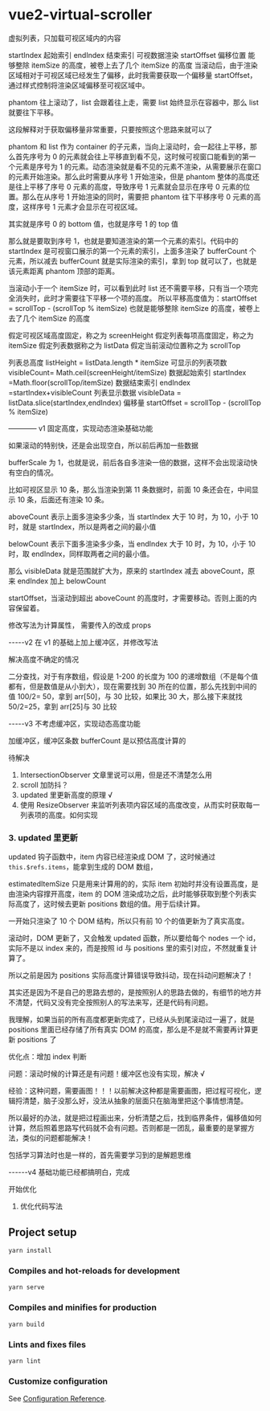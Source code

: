 # vue2-virtual-scroller

虚拟列表，只加载可视区域内的内容

startIndex 起始索引
endIndex 结束索引
可视数据渲染
startOffset 偏移位置 能够整除 itemSize 的高度，被卷上去了几个 itemSize 的高度
当滚动后，由于渲染区域相对于可视区域已经发生了偏移，此时我需要获取一个偏移量 startOffset，通过样式控制将渲染区域偏移至可视区域中。

phantom 往上滚动了，list 会跟着往上走，需要 list 始终显示在容器中，那么 list 就要往下平移。

这段解释对于获取偏移量非常重要，只要按照这个思路来就可以了

phantom 和 list 作为 container 的子元素，当向上滚动时，会一起往上平移，那么首先序号为 0 的元素就会往上平移直到看不见，这时候可视窗口能看到的第一个元素是序号为 1 的元素。动态渲染就是看不见的元素不渲染，从需要展示在窗口的元素开始渲染。那么此时需要从序号 1 开始渲染，但是 phantom 整体的高度还是往上平移了序号 0 元素的高度，导致序号 1 元素就会显示在序号 0 元素的位置。那么在从序号 1 开始渲染的同时，需要把 phantom 往下平移序号 0 元素的高度，这样序号 1 元素才会显示在可视区域。

其实就是序号 0 的 bottom 值，也就是序号 1 的 top 值

那么就是要取到序号 1，也就是要知道渲染的第一个元素的索引。代码中的 startIndex 是可视窗口展示的第一个元素的索引，上面多渲染了 bufferCount 个元素，所以减去 bufferCount 就是实际渲染的索引，拿到 top 就可以了，也就是该元素距离 phantom 顶部的距离。

当滚动小于一个 itemSize 时，可以看到此时 list 还不需要平移，只有当一个项完全消失时，此时才需要往下平移一个项的高度。
所以平移高度值为：startOffset = scrollTop - (scrollTop % itemSize)
也就是能够整除 itemSize 的高度，被卷上去了几个 itemSize 的高度

假定可视区域高度固定，称之为 screenHeight
假定列表每项高度固定，称之为 itemSize
假定列表数据称之为 listData
假定当前滚动位置称之为 scrollTop

列表总高度 listHeight = listData.length \* itemSize
可显示的列表项数 visibleCount= Math.ceil(screenHeight/itemSize)
数据起始索引 startIndex =Math.floor(scrollTop/itemSize)
数据结束索引 endIndex =startIndex+visibleCount
列表显示数据 visibleData = listData.slice(startIndex,endIndex)
偏移量 startOffset = scrollTop - (scrollTop % itemSize)

———— v1 固定高度，实现动态渲染基础功能

如果滚动的特别快，还是会出现空白，所以前后再加一些数据

bufferScale 为 1，也就是说，前后各自多渲染一倍的数据，这样不会出现滚动快有空白的情况。

比如可视区显示 10 条，那么当渲染到第 11 条数据时，前面 10 条还会在，中间显示 10 条，后面还有渲染 10 条。

aboveCount 表示上面多渲染多少条，当 startIndex 大于 10 时，为 10，小于 10 时，就是 startIndex，所以是两者之间的最小值

belowCount 表示下面多渲染多少条，当 endIndex 大于 10 时，为 10，小于 10 时，取 endIndex，同样取两者之间的最小值。

那么 visibleData 就是范围就扩大为，原来的 startIndex 减去 aboveCount，原来 endIndex 加上 belowCount

startOffset，当滚动到超出 aboveCount 的高度时，才需要移动。否则上面的内容保留着。

修改写法为计算属性， 需要传入的改成 props

-----v2 在 v1 的基础上加上缓冲区，并修改写法

解决高度不确定的情况

二分查找，对于有序数组，假设是 1-200 的长度为 100 的递增数组（不是每个值都有，但是数值是从小到大），现在需要找到 30 所在的位置，那么先找到中间的值 100/2= 50，拿到 arr[50]，与 30 比较，如果比 30 大，那么接下来就找 50/2=25，拿到 arr[25]与 30 比较

-----v3 不考虑缓冲区，实现动态高度功能

加缓冲区，缓冲区条数 bufferCount 是以预估高度计算的

待解决

1. IntersectionObserver 文章里说可以用，但是还不清楚怎么用
2. scroll 加防抖？
3. updated 里更新高度的原理 √
4. 使用 ResizeObserver 来监听列表项内容区域的高度改变，从而实时获取每一列表项的高度。如何实现

### 3. updated 里更新

updated 钩子函数中，item 内容已经渲染成 DOM 了，这时候通过`this.$refs.items`，能拿到生成的 DOM 数组，

estimatedItemSize 只是用来计算用的的，实际 item 初始时并没有设置高度，是由渲染内容撑开高度，item 的 DOM 渲染成功之后，此时能够获取到整个列表实际高度了，这时候去更新 positions 数组的值。用于后续计算。

一开始只渲染了 10 个 DOM 结构，所以只有前 10 个的值更新为了真实高度。

滚动时，DOM 更新了，又会触发 updated 函数，所以要给每个 nodes 一个 id，实际不是以 index 来的，而是按照 id 与 positions 里的索引对应，不然就重复计算了。

所以之前是因为 positions 实际高度计算错误导致抖动，现在抖动问题解决了！

其实还是因为不是自己的思路去想的，是按照别人的思路去做的，有细节的地方并不清楚，代码又没有完全按照别人的写法来写，还是代码有问题。

我理解，如果当前的所有高度都更新完成了，已经从头到尾滚动过一遍了，就是 positions 里面已经存储了所有真实 DOM 的高度，那么是不是就不需要再计算更新 positions 了

优化点：增加 index 判断

问题：滚动时候的计算还是有问题！缓冲区也没有实现，解决 √

经验：这种问题，需要画图！！！以前解决这种都是需要画图，把过程可视化，逻辑捋清楚，脑子没那么好，没法从抽象的层面只在脑海里把这个事情想清楚。

所以最好的办法，就是把过程画出来，分析清楚之后，找到临界条件，偏移值如何计算，然后照着思路写代码就不会有问题。否则都是一团乱，最重要的是掌握方法，类似的问题都能解决！

包括学习算法时也是一样的，首先需要学习到的是解题思维

------v4 基础功能已经都搞明白，完成

开始优化

1. 优化代码写法

## Project setup

```
yarn install
```

### Compiles and hot-reloads for development

```
yarn serve
```

### Compiles and minifies for production

```
yarn build
```

### Lints and fixes files

```
yarn lint
```

### Customize configuration

See [Configuration Reference](https://cli.vuejs.org/config/).
